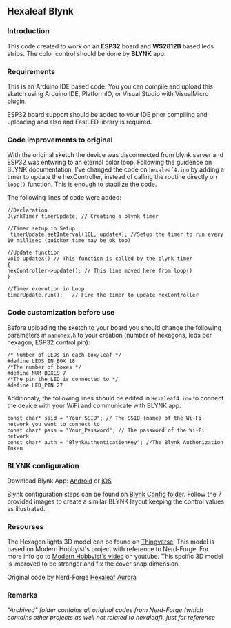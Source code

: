 ## Hexaleaf Blynk 
### Introduction
This code created to work on an **ESP32** board and **WS2812B** based leds strips.
The color control should be done by **BLYNK** app.
### Requirements
This is an Arduino IDE based code. You you can compile and upload this sketch using Arduino IDE, PlatformIO, or Visual Studio with VisualMicro plugin.<p>
ESP32 board support should be added to your IDE prior compiling and uploading and also and FastLED library is required.
  
### Code improvements to original
With the original sketch the device was disconnected from blynk server and ESP32 was entwring to an eternal color loop.
Following the guidence on BLYNK documentation, I've changed the code on ```hexaleaf4.ino``` by adding a timer to update the hexController, instead of calling the routine directly on ```loop()``` function.
This is enough to stabilize the code. 

The following lines of code were added:
  ```
  //Declaration
BlynkTimer timerUpdate; // Creating a blynk timer

//Timer setup in Setup
   timerUpdate.setInterval(10L, updateX); //Setup the timer to run every 10 millisec (quicker time may be ok too) 
   
//Update function
void updateX() // This function is called by the blynk timer
{
 hexController->update(); // This line moved here from loop() 
}

//Timer execution in Loop
timerUpdate.run();   // Fire the timer to update hexController
  ```
  
### Code customization before use
Before uploading the sketch to your board you should change the following parameters in ```nanohex.h``` to your creation (number of hexagons, leds per hexagon, ESP32 control pin):
```
/* Number of LEDs in each box/leaf */
#define LEDS_IN_BOX 18
/*The number of boxes */
#define NUM_BOXES 7
/*The pin the LED is connected to */
#define LED_PIN 27
```
Additionaly, the following lines should be edited in ```Hexaleaf4.ino``` to connect the device with your WiFi and communicate with BLYNK app.
```
const char* ssid = "Your_SSID"; // The SSID (name) of the Wi-Fi network you want to connect to
const char* pass = "Your_Password"; // The password of the Wi-Fi network
const char* auth = "BlynkAuthenticationKey"; //The Blynk Authorization Token
```
### BLYNK configuration
Download Blynk App: [Android](http://j.mp/blynk_Android) or [iOS](http://j.mp/blynk_iOS) <p>
Blynk configuration steps can be found on [Blynk Config folder](https://github.com/limbo666/Hexaleaf_Blynk/tree/master/Blynk%20Config). Follow the 7 provided images to create a similar BLYNK layout keeping the control values as illustrated.
  
  
### Resourses
The Hexagon lights 3D model can be found on [Thingverse](https://www.thingiverse.com/thing:4615531). This model is based on Modern Hobbyist's project with reference to Nerd-Forge. For more info go to [Modern Hobbyist's video](https://www.youtube.com/watch?v=ERK9_q242q4) on youtube.
This spcific 3D model is improved to be stronger and fix the cover snap dimension. 

Original code by Nerd-Forge [Hexaleaf Aurora](https://github.com/hansjny/Natural-Nerd/tree/master/Hexaleaf)

### Remarks
_"Archived" folder contains all original codes from Nerd-Forge (which contains other projects as well not related to hexaleaf), just for reference_

